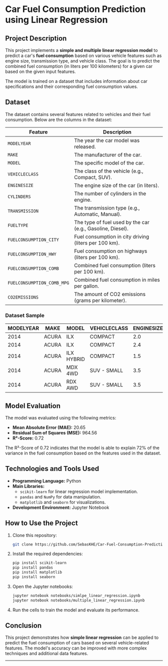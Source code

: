 
# **Car Fuel Consumption Prediction using Linear Regression**

## **Project Description**
This project implements a **simple and multiple linear regression model** to predict a car's **fuel consumption** based on various vehicle features such as engine size, transmission type, and vehicle class. The goal is to predict the combined fuel consumption (in liters per 100 kilometers) for a given car based on the given input features.

The model is trained on a dataset that includes information about car specifications and their corresponding fuel consumption values.

## **Dataset**

The dataset contains several features related to vehicles and their fuel consumption. Below are the columns in the dataset:

| **Feature**               | **Description**                                                                |
|---------------------------|--------------------------------------------------------------------------------|
| `MODELYEAR`               | The year the car model was released.                                           |
| `MAKE`                    | The manufacturer of the car.                                                   |
| `MODEL`                   | The specific model of the car.                                                 |
| `VEHICLECLASS`            | The class of the vehicle (e.g., Compact, SUV).                                |
| `ENGINESIZE`              | The engine size of the car (in liters).                                        |
| `CYLINDERS`               | The number of cylinders in the engine.                                         |
| `TRANSMISSION`            | The transmission type (e.g., Automatic, Manual).                               |
| `FUELTYPE`                | The type of fuel used by the car (e.g., Gasoline, Diesel).                     |
| `FUELCONSUMPTION_CITY`    | Fuel consumption in city driving (liters per 100 km).                         |
| `FUELCONSUMPTION_HWY`     | Fuel consumption on highways (liters per 100 km).                              |
| `FUELCONSUMPTION_COMB`    | Combined fuel consumption (liters per 100 km).                                 |
| `FUELCONSUMPTION_COMB_MPG`| Combined fuel consumption in miles per gallon.                                 |
| `CO2EMISSIONS`            | The amount of CO2 emissions (grams per kilometer).                            |

### **Dataset Sample**

| MODELYEAR | MAKE  | MODEL         | VEHICLECLASS | ENGINESIZE | CYLINDERS | TRANSMISSION | FUELTYPE | FUELCONSUMPTION_CITY | FUELCONSUMPTION_HWY | FUELCONSUMPTION_COMB | FUELCONSUMPTION_COMB_MPG | CO2EMISSIONS |
|-----------|-------|---------------|--------------|------------|-----------|--------------|----------|----------------------|---------------------|----------------------|--------------------------|--------------|
| 2014      | ACURA | ILX           | COMPACT      | 2.0        | 4         | AS5          | Z        | 9.9                  | 6.7                 | 8.5                  | 33                       | 196          |
| 2014      | ACURA | ILX           | COMPACT      | 2.4        | 4         | M6           | Z        | 11.2                 | 7.7                 | 9.6                  | 29                       | 221          |
| 2014      | ACURA | ILX HYBRID    | COMPACT      | 1.5        | 4         | AV7          | Z        | 6.0                  | 5.8                 | 5.9                  | 48                       | 136          |
| 2014      | ACURA | MDX 4WD       | SUV - SMALL  | 3.5        | 6         | AS6          | Z        | 12.7                 | 9.1                 | 11.1                 | 25                       | 255          |
| 2014      | ACURA | RDX AWD       | SUV - SMALL  | 3.5        | 6         | AS6          | Z        | 12.1                 | 8.7                 | 10.6                 | 27                       | 244          |

## **Model Evaluation**

The model was evaluated using the following metrics:

- **Mean Absolute Error (MAE):** 20.65  
- **Residual Sum of Squares (MSE):** 964.56  
- **R²-Score:** 0.72  

The R²-Score of 0.72 indicates that the model is able to explain 72% of the variance in the fuel consumption based on the features used in the dataset.

## **Technologies and Tools Used**
- **Programming Language:** Python  
- **Main Libraries:**  
  - `scikit-learn` for linear regression model implementation.  
  - `pandas` and `NumPy` for data manipulation.  
  - `matplotlib` and `seaborn` for visualizations.  
- **Development Environment:** Jupyter Notebook  

## **How to Use the Project**

1. Clone this repository:  
   ```bash
   git clone https://github.com/SebasKHE/Car-Fuel-Consumption-Prediction-using-Linear-Regression.git
   ```
2. Install the required dependencies:  
   ```bash
   pip install scikit-learn
   pip install pandas
   pip install matplotlib
   pip install seaborn
   ```
3. Open the Jupyter notebooks:  
   ```bash
   jupyter notebook notebooks/simlpe_linear_regression.ipynb
   jupyter notebook notebooks/multiple_linear_regression.ipynb
   ```
4. Run the cells to train the model and evaluate its performance.

## **Conclusion**
This project demonstrates how **simple linear regression** can be applied to predict the fuel consumption of cars based on several vehicle-related features. The model's accuracy can be improved with more complex techniques and additional data features.

---

